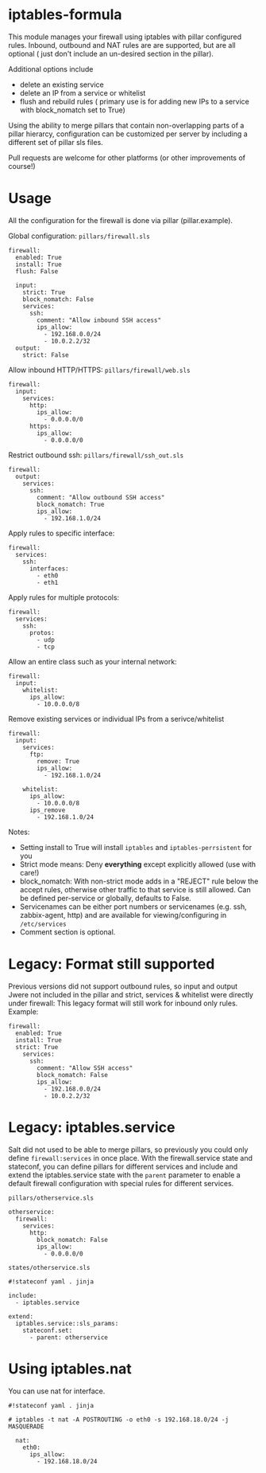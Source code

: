 iptables-formula
================

This module manages your firewall using iptables with pillar configured rules. Inbound, outbound and NAT rules are are supported, but are all optional ( just don't include an un-desired section in the pillar).

Additional options include
- delete an existing service
- delete an IP from a service or whitelist
- flush and rebuild rules ( primary use is for adding new IPs to a service with block_nomatch set to True)

Using the ability to merge pillars that contain non-overlapping parts of a pillar hierarcy, configuration can be customized per server by including a different set of pillar sls files.

Pull requests are welcome for other platforms (or other improvements of course!)

Usage
=====

All the configuration for the firewall is done via pillar (pillar.example).

Global configuration:
`pillars/firewall.sls`
```
firewall:
  enabled: True
  install: True  
  flush: False

  input:
    strict: True
    block_nomatch: False
    services:
      ssh:
        comment: "Allow inbound SSH access"
        ips_allow:
          - 192.168.0.0/24
          - 10.0.2.2/32      
  output:
    strict: False
```

Allow inbound HTTP/HTTPS:
`pillars/firewall/web.sls`
```
firewall:
  input:
    services:
      http:
        ips_allow:
          - 0.0.0.0/0
      https:
        ips_allow:
          - 0.0.0.0/0
```

Restrict outbound ssh:
`pillars/firewall/ssh_out.sls`
```
firewall:
  output:
    services:
      ssh:
        comment: "Allow outbound SSH access"
        block_nomatch: True
        ips_allow:
          - 192.168.1.0/24
```

Apply rules to specific interface:
```
firewall:
  services:
    ssh:
      interfaces:
        - eth0
        - eth1
```

Apply rules for multiple protocols:
```
firewall:
  services:
    ssh:
      protos:
        - udp
        - tcp
```

Allow an entire class such as your internal network:

```
firewall:
  input:
    whitelist:
      ips_allow:
        - 10.0.0.0/8
```

Remove existing services or individual IPs from a serivce/whitelist

```
firewall:
  input:
    services:
      ftp:
        remove: True
        ips_allow:
          - 192.168.1.0/24

    whitelist:
      ips_allow:
        - 10.0.0.0/8
      ips_remove
        - 192.168.1.0/24

```


Notes:
 * Setting install to True will install `iptables` and `iptables-perrsistent` for you
 * Strict mode means: Deny **everything** except explicitly allowed (use with care!)
 * block_nomatch: With non-strict mode adds in a "REJECT" rule below the accept rules, otherwise other traffic to that service is still allowed. Can be defined per-service or globally, defaults to False.
 * Servicenames can be either port numbers or servicenames (e.g. ssh, zabbix-agent, http) and are available for viewing/configuring in `/etc/services`
 * Comment section is optional.

Legacy: Format still supported
===============================
Previous versions did not support outbound rules, so input and output Jwere not included in the pillar and strict, services & whitelist were directly under firewall:  This legacy format will still work for inbound only rules.  
Example:

```
firewall:
  enabled: True
  install: True
  strict: True
    services:
      ssh:
        comment: "Allow SSH access"
        block_nomatch: False
        ips_allow:
          - 192.168.0.0/24
          - 10.0.2.2/32
```


Legacy: iptables.service
======================

Salt did not used to be able to merge pillars, so previously you could only define `firewall:services` in once place. With the firewall.service state and stateconf, you can define pillars for different services and include and extend the iptables.service state with the `parent` parameter to enable a default firewall configuration with special rules for different services.

`pillars/otherservice.sls`
```
otherservice:
  firewall:
    services:
      http:
        block_nomatch: False
        ips_allow:
          - 0.0.0.0/0
```

`states/otherservice.sls`
```
#!stateconf yaml . jinja

include:
  - iptables.service

extend:
  iptables.service::sls_params:
    stateconf.set:
      - parent: otherservice
```

Using iptables.nat
==================

You can use nat for interface.

```
#!stateconf yaml . jinja

# iptables -t nat -A POSTROUTING -o eth0 -s 192.168.18.0/24 -j MASQUERADE

  nat:
    eth0:
      ips_allow:
        - 192.168.18.0/24
```
